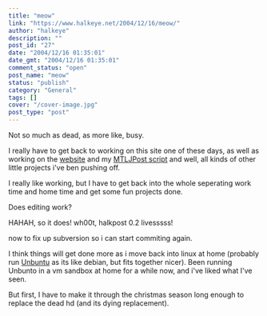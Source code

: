 ```yaml
---
title: "meow"
link: "https://www.halkeye.net/2004/12/16/meow/"
author: "halkeye"
description: ""
post_id: "27"
date: "2004/12/16 01:35:01"
date_gmt: "2004/12/16 01:35:01"
comment_status: "open"
post_name: "meow"
status: "publish"
category: "General"
tags: []
cover: "/cover-image.jpg"
post_type: "post"
---
```


Not so much as dead, as more like, busy.

I really have to get back to working on this site one of these days, as well as working on the [website](http://www.sfuarc.com/) and my [MTLJPost script](http://www.kodekoan.com/project/MTLJPost) and well, all kinds of other little projects i've ben pushing off.

I really like working, but I have to get back into the whole seperating work time and home time and get some fun projects done.

Does editing work?  

HAHAH, so it does! wh00t, halkpost 0.2 livesssss!  

now to fix up subversion so i can start commiting again.

I think things will get done more as i move back into linux at home (probably run [Unbuntu](http://www.ubuntulinux.org/) as its like debian, but fits together nicer). Been running Unbunto in a vm sandbox at home for a while now, and i've liked what I've seen.  

But first, I have to make it through the christmas season long enough to replace the dead hd (and its dying replacement).
